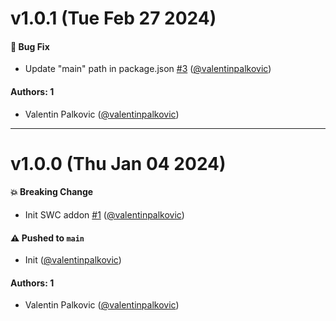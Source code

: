 # v1.0.1 (Tue Feb 27 2024)

#### 🐛 Bug Fix

- Update "main" path in package.json [#3](https://github.com/storybookjs/addon-webpack5-compiler-swc/pull/3) ([@valentinpalkovic](https://github.com/valentinpalkovic))

#### Authors: 1

- Valentin Palkovic ([@valentinpalkovic](https://github.com/valentinpalkovic))

---

# v1.0.0 (Thu Jan 04 2024)

#### 💥 Breaking Change

- Init SWC addon [#1](https://github.com/storybookjs/addon-webpack5-compiler-swc/pull/1) ([@valentinpalkovic](https://github.com/valentinpalkovic))

#### ⚠️ Pushed to `main`

- Init ([@valentinpalkovic](https://github.com/valentinpalkovic))

#### Authors: 1

- Valentin Palkovic ([@valentinpalkovic](https://github.com/valentinpalkovic))
